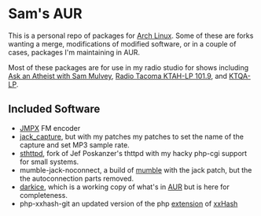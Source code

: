 # Sam's AUR

This is a personal repo of packages for [Arch Linux](http://archlinux.org).  Some
of these are forks wanting a merge, modifications of modified software, or in a
couple of cases, packages I'm maintaining in AUR.

Most of these packages are for use in my radio studio for shows including
[Ask an Atheist with Sam Mulvey](https://atheist.radio), [Radio Tacoma KTAH-LP 101.9](http://radiotacoma.org), and [KTQA-LP](http://ktqa.org).


## Included Software

  * [JMPX](http://jontio.zapto.org/hda1/paradise/jmpxencoder/jmpx.html) FM encoder
  * [jack_capture](https://github.com/refutationalist/jack_capture), but with my patches my patches to set the name of the capture and set MP3 sample rate.
  * [sthttpd](https://github.com/refutationalist/sthttpd), fork of Jef Poskanzer's thttpd with my hacky php-cgi support for small systems.
  * mumble-jack-noconnect, a build of [mumble](https://wiki.mumble.info/wiki/Main_Page) with the jack patch, but the the autoconnection parts removed.
  * [darkice](http://www.darkice.org/), which is a working copy of what's in [AUR](https://aur.archlinux.org/packages/darkice/) but is here for completeness.
  * php-xxhash-git an updated version of the php [extension](https://github.com/stuartherbert/php-xxhash) of [xxHash](http://cyan4973.github.io/xxHash/) 
